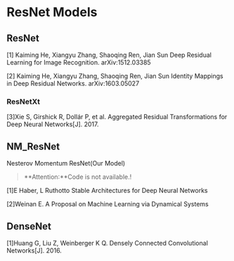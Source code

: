 # ResNet Models

## ResNet
[1] Kaiming He, Xiangyu Zhang, Shaoqing Ren, Jian Sun Deep Residual Learning for Image Recognition. arXiv:1512.03385

[2] Kaiming He, Xiangyu Zhang, Shaoqing Ren, Jian Sun Identity Mappings in Deep Residual Networks. arXiv:1603.05027

### ResNetXt
[3]Xie S, Girshick R, Dollár P, et al. Aggregated Residual Transformations for Deep Neural Networks[J]. 2017.

## NM_ResNet
Nesterov Momentum ResNet(Our Model)

> **Attention:**Code is not available.!

[1]E Haber, L Ruthotto Stable Architectures for Deep Neural Networks

[2]Weinan E. A Proposal on Machine Learning via Dynamical Systems


## DenseNet

[1]Huang G, Liu Z, Weinberger K Q. Densely Connected Convolutional Networks[J]. 2016.
